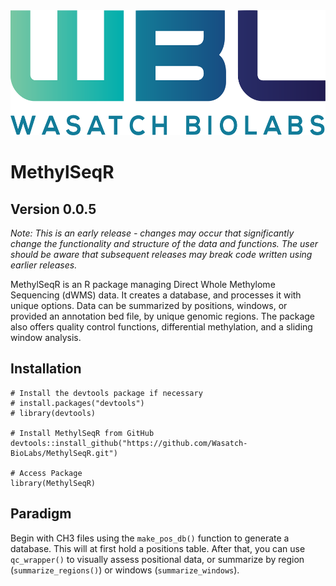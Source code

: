 <img src="inst/wbl_main_logo.png" alt="Main Logo" width="600" height="200">

# MethylSeqR

## Version 0.0.5
*Note: This is an early release - changes may occur that significantly change the functionality and structure of the data and functions. The user should be aware that subsequent releases may break code written using earlier releases.*

MethylSeqR is an R package managing Direct Whole Methylome Sequencing (dWMS) data. It creates a database, and processes it with unique options. Data can be summarized by positions, windows, or provided an annotation bed file, by unique genomic regions. The package also offers quality control functions, differential methylation, and a sliding window analysis.

## Installation

```{r, eval = FALSE}
# Install the devtools package if necessary
# install.packages("devtools")
# library(devtools)

# Install MethylSeqR from GitHub
devtools::install_github("https://github.com/Wasatch-BioLabs/MethylSeqR.git")

# Access Package
library(MethylSeqR)

```

## Paradigm 
Begin with CH3 files using the `make_pos_db()` function to generate a database. This will at first hold a positions table. After that, you can use `qc_wrapper()` to visually assess positional data, or summarize by region (`summarize_regions()`) or windows (`summarize_windows`).

